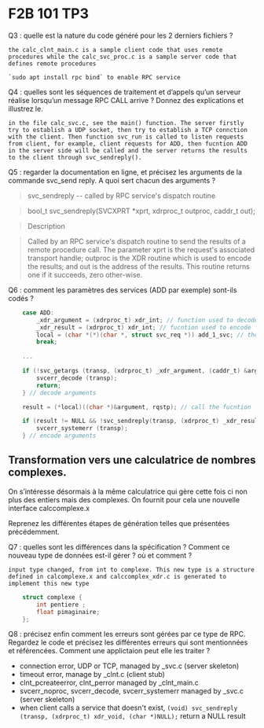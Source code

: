 # F2B 101 TP3

Q3 : quelle est la nature du code généré pour les 2 derniers fichiers ?
    
    the calc_clnt_main.c is a sample client code that uses remote procedures while the calc_svc_proc.c is a sample server code that defines remote procedures

    `sudo apt install rpc bind` to enable RPC service

Q4 : quelles sont les séquences de traitement et d’appels qu’un serveur réalise lorsqu’un message RPC CALL arrive ? Donnez des explications et illustrez le.

    in the file calc_svc.c, see the main() function. The server firstly try to establish a UDP socket, then try to establish a TCP connction with the client. Then function svc_run is called to listen requests from client, for example, client requests for ADD, then fucntion ADD in the server side will be called and the server returns the results to the client through svc_sendreply().

Q5 : regarder la documentation en ligne, et précisez les arguments de la commande svc_send reply. A quoi sert chacun des arguments ?

> svc_sendreply -- called by RPC service's dispatch routine

> bool_t svc_sendreply(SVCXPRT *xprt, xdrproc_t outproc, caddr_t out);

> Description

> Called by an RPC service's dispatch routine to send the results of a remote procedure call. The parameter xprt is the request's associated transport handle; outproc is the XDR routine which is used to encode the results; and out is the address of the results. This routine returns one if it succeeds, zero other-wise.


Q6 : comment les paramètres des services (ADD par exemple) sont-ils codés ?

```c
    case ADD:
		_xdr_argument = (xdrproc_t) xdr_int; // function used to decode
		_xdr_result = (xdrproc_t) xdr_int; // fucntion used to encode
		local = (char *(*)(char *, struct svc_req *)) add_1_svc; // the function
		break;
        
    ...

	if (!svc_getargs (transp, (xdrproc_t) _xdr_argument, (caddr_t) &argument)) {
		svcerr_decode (transp);
		return;
	} // decode arguments

    result = (*local)((char *)&argument, rqstp); // call the fucntion

	if (result != NULL && !svc_sendreply(transp, (xdrproc_t) _xdr_result, result)) {
		svcerr_systemerr (transp);
	} // encode arguments
```

## Transformation vers une calculatrice de nombres complexes.

On s’intéresse désormais à la même calculatrice qui gère cette fois ci non plus des entiers mais des complexes. On fournit pour cela une nouvelle interface calccomplexe.x

Reprenez les différentes étapes de génération telles que présentées précédemment.

Q7 : quelles sont les différences dans la spécification ? Comment ce nouveau type de données est-il gérer ? où et comment ?

    input type changed, from int to complexe. This new type is a structure defined in calcomplexe.x and calccomplex_xdr.c is generated to implement this new type
    
```c
    struct complexe {
        int pentiere ;
        float pimaginaire;
    };
```

Q8 : précisez enfin comment les erreurs sont gérées par ce type de RPC. Regardez le code et précisez les différentes erreurs qui sont mentionnées et référencées. Comment une applictaion
peut elle les traiter ?

- connection error, UDP or TCP, managed by _svc.c (server skeleton)
- timeout error, manage by _clnt.c (client stub)
- clnt_pcreateerror, clnt_perror managed by _clnt_main.c
- svcerr_noproc, svcerr_decode, svcerr_systemerr managed by  _svc.c (server skeleton)
- when client calls a service that doesn't exist, `(void) svc_sendreply (transp, (xdrproc_t) xdr_void, (char *)NULL);` return a NULL result

